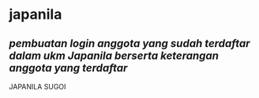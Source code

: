 # japanila
## _pembuatan login anggota yang sudah terdaftar dalam ukm Japanila berserta keterangan anggota yang terdaftar_
JAPANILA SUGOI 
